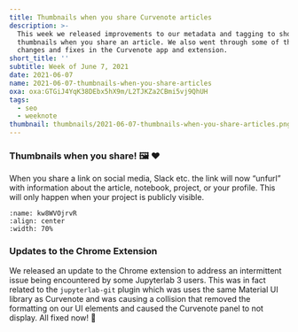 ```yaml
---
title: Thumbnails when you share Curvenote articles
description: >-
  This week we released improvements to our metadata and tagging to show
  thumbnails when you share an article. We also went through some of the recent
  changes and fixes in the Curvenote app and extension.
short_title: ''
subtitle: Week of June 7, 2021
date: 2021-06-07
name: 2021-06-07-thumbnails-when-you-share-articles
oxa: oxa:GTGiJ4YqK38DEbx5hX9m/L2TJKZa2CBmi5vj9QhUH
tags:
  - seo
  - weeknote
thumbnail: thumbnails/2021-06-07-thumbnails-when-you-share-articles.png
---
```


### Thumbnails when you share! 🖼️ ❤️

When you share a link on social media, Slack etc. the link will now “unfurl” with information about the article, notebook, project, or your profile. This will only happen when your project is publicly visible.

```{figure} images/GTGiJ4YqK38DEbx5hX9m-5DAMTDuAR2FPqQhN2JuD-v1.png
:name: kw8WVOjrvR
:align: center
:width: 70%
```

### Updates to the Chrome Extension

We released an update to the Chrome extension to address an intermittent issue being encountered by some Jupyterlab 3 users. This was in fact related to the `jupyterlab-git` plugin which was uses the same Material UI library as Curvenote and was causing a collision that removed the formatting on our UI elements and caused the Curvenote panel to not display. All fixed now! 🙂
